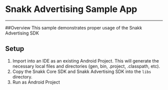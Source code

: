 # Snakk Advertising Sample App
_____________________________
##Overview
This sample demonstrates proper usage of the Snakk Advertising SDK

## Setup

1. Import into an IDE as an existing Android Project. This will generate the necessary local files and directories (gen, bin, .project, .classpath, etc).
2. Copy the Snakk Core SDK and Snakk Advertising SDK into the `libs` directory.
3. Run as Android Project
